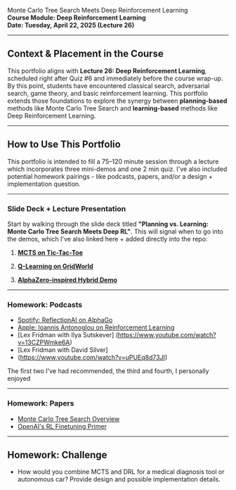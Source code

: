 Monte Carlo Tree Search Meets Deep Reinforcement Learning  
**Course Module: Deep Reinforcement Learning**  
**Date: Tuesday, April 22, 2025 (Lecture 26)**  

---

## Context & Placement in the Course

This portfolio aligns with **Lecture 26: Deep Reinforcement Learning**, scheduled right after Quiz #6 and immediately before the course wrap-up. By this point, students have encountered classical search, adversarial search, game theory, and basic reinforcement learning. This portfolio extends those foundations to explore the synergy between **planning-based** methods like Monte Carlo Tree Search and **learning-based** methods like Deep Reinforcement Learning.

---

## How to Use This Portfolio

This portfolio is intended to fill a 75–120 minute session through a lecture which incorporates three mini-demos and one 2 min quiz. I've also included potential homework pairings - like podcasts, papers, and/or a design + implementation question.

---

### Slide Deck + Lecture Presentation  
Start by walking through the slide deck titled **"Planning vs. Learning: Monte Carlo Tree Search Meets Deep RL"**. This will signal when to go into the demos, which I've also linked here + added directly into the repo: 

1. **[MCTS on Tic-Tac-Toe](https://colab.research.google.com/drive/1C_YQ4R9zgZVxJKcHhduGvvcIY0TBNt6U?usp=sharing)**
   
2. **[Q-Learning on GridWorld](https://colab.research.google.com/drive/1Fom7v6CkUxvBjOk3M9WoyZbh3gZoIG0f?usp=sharing)**
   
3. **[AlphaZero-inspired Hybrid Demo](https://colab.research.google.com/drive/1FidqD6nxHPSKo1gcquqJHOBc--hP1lHk?usp=sharing)** 
---

### Homework: Podcasts  

- [Spotify: ReflectionAI on AlphaGo](https://open.spotify.com/episode/4IwhdliOKUK5smYdxUbmmc?si=x2Vdt1liRlGkpQh1YlQEkQ)  
- [Apple: Ioannis Antonoglou on Reinforcement Learning](https://podcasts.apple.com/mt/podcast/reflectionai-founder-ioannis-antonoglou-from-alphago/id1750736528?i=1000686179145)
- [Lex Fridman with Ilya Sutskever]
(https://www.youtube.com/watch?v=13CZPWmke6A)
- [Lex Fridman with David Silver]
- (https://www.youtube.com/watch?v=uPUEq8d73JI) 

The first two I've had recommended, the third and fourth, I personally enjoyed 

---

### Homework: Papers 

- [Monte Carlo Tree Search Overview](https://www.analyticsvidhya.com/blog/2019/01/monte-carlo-tree-search-introduction-algorithm-deepmind-alphago/?utm_source=chatgpt.com)  
- [OpenAI's RL Finetuning Primer](https://www.interconnects.ai/p/openais-reinforcement-finetuning)  

---

## Homework: Challenge 
- How would you combine MCTS and DRL for a medical diagnosis tool or autonomous car? Provide design and possible implementation details.   

